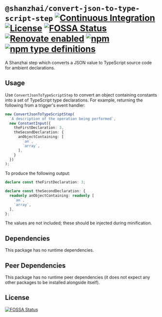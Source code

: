 # `@shanzhai/convert-json-to-type-script-step` [![Continuous Integration](https://github.com/jameswilddev/shanzhai/workflows/Continuous%20Integration/badge.svg)](https://github.com/jameswilddev/shanzhai/actions) [![License](https://img.shields.io/github/license/jameswilddev/shanzhai.svg)](https://github.com/jameswilddev/shanzhai/blob/master/license) [![FOSSA Status](https://app.fossa.io/api/projects/git%2Bgithub.com%2Fjameswilddev%2Fshanzhai.svg?type=shield)](https://app.fossa.io/projects/git%2Bgithub.com%2Fjameswilddev%2Fshanzhai?ref=badge_shield) [![Renovate enabled](https://img.shields.io/badge/renovate-enabled-brightgreen.svg)](https://renovatebot.com/) [![npm](https://img.shields.io/npm/v/@shanzhai/convert-json-to-type-script-step.svg)](https://www.npmjs.com/package/@shanzhai/convert-json-to-type-script-step) [![npm type definitions](https://img.shields.io/npm/types/@shanzhai/convert-json-to-type-script-step.svg)](https://www.npmjs.com/package/@shanzhai/convert-json-to-type-script-step)

A Shanzhai step which converts a JSON value to TypeScript source code for ambient declarations.

## Usage

Use `ConvertJsonToTypeScriptStep` to convert an object containing constants into
a set of TypeScript type declarations.  For example, returning the following
from a trigger's event handler:

```typescript
new ConvertJsonToTypeScriptStep(
  `A description of the operation being performed`,
  new ConstantInput({
    theFirstDeclaration: 3,
    theSecondDeclaration: {
      anObjectContaining: [
        `an`,
        `array`,
      ],
    }
  })
);
```

To produce the following output:

```typescript
declare const theFirstDeclaration: 3;

declare const theSecondDeclaration: {
  readonly anObjectContaining: readonly [
    `an`,
    `array`,
  ],
};
```

The values are not included; these should be injected during minification.

## Dependencies

This package has no runtime dependencies.

## Peer Dependencies

This package has no runtime peer dependencies (it does not expect any other packages to be installed alongside itself).

## License

[![FOSSA Status](https://app.fossa.io/api/projects/git%2Bgithub.com%2Fjameswilddev%2Fshanzhai.svg?type=large)](https://app.fossa.io/projects/git%2Bgithub.com%2Fjameswilddev%2Fshanzhai?ref=badge_large)
